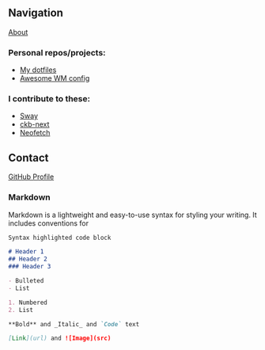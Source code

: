 ## Navigation
[About](about.md)

### Personal repos/projects:
* [My dotfiles](https://github.com/SethBarberee/dotfiles)
* [Awesome WM config](https://github.com/SethBarberee/awesome_config)
### I contribute to these:
* [Sway](https://github.com/swaywm/sway)
* [ckb-next](https://github.com/mattanger/ckb-next)
* [Neofetch](https://github.com/dylanaraps/neofetch)

## Contact
[GitHub Profile](https://github.com/SethBarberee)


### Markdown

Markdown is a lightweight and easy-to-use syntax for styling your writing. It includes conventions for

```markdown
Syntax highlighted code block

# Header 1
## Header 2
### Header 3

- Bulleted
- List

1. Numbered
2. List

**Bold** and _Italic_ and `Code` text

[Link](url) and ![Image](src)
```
